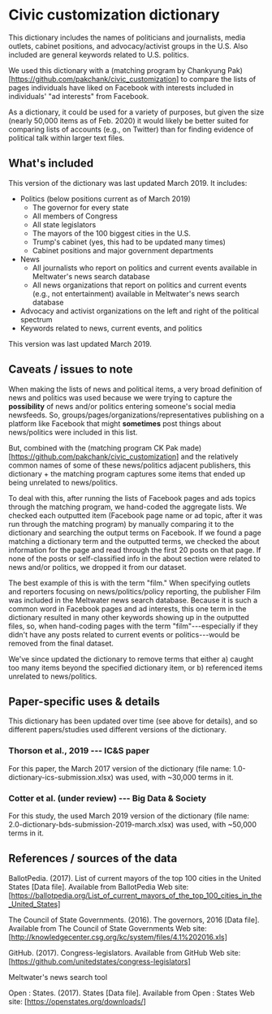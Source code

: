 # Civic customization dictionary	
This dictionary includes the names of politicians and journalists, media outlets, cabinet positions, and advocacy/activist groups in the U.S. Also included are general keywords related to U.S. politics. 

We used this dictionary with a (matching program by Chankyung Pak)[https://github.com/pakchank/civic_customization] to compare the lists of pages individuals have liked on Facebook with interests included in individuals' "ad interests" from Facebook. 

As a dictionary, it could be used for a variety of purposes, but given the size (nearly 50,000 items as of Feb. 2020) it would likely be better suited for comparing lists of accounts (e.g., on Twitter)  than for finding evidence of political talk within larger text files. 

## What's included 
This version of the dictionary was last updated March 2019. It includes: 

* Politics (below positions current as of March 2019)
	* The governor for every state 
	* All members of Congress
	* All state legislators 
	* The mayors of the 100 biggest cities in the U.S. 
	* Trump's cabinet (yes, this had to be updated many times)
	* Cabinet positions and major government departments 
* News
	* All journalists who report on politics and current events available in Meltwater's news search database 
	* All news organizations that report on politics and current events (e.g., not entertainment) available in Meltwater's news search database 
* Advocacy and activist organizations on the left and right of the political spectrum 
* Keywords related to news, current events, and politics 

This version was last updated March 2019. 

## Caveats / issues to note 
When making the lists of news and political items, a very broad definition of news and politics was used because we were trying to capture the **possibility** of news and/or politics entering someone's social media newsfeeds. So, groups/pages/organizations/representatives publishing on a platform like Facebook that might **sometimes** post things about news/politics were included in this list. 

But, combined with the (matching program CK Pak made)[https://github.com/pakchank/civic_customization] and the relatively common names of some of these news/politics adjacent publishers, this dictionary + the matching program captures some items that ended up being unrelated to news/politics. 

To deal with this, after running the lists of Facebook pages and ads topics through the matching program, we hand-coded the aggregate lists. We checked each outputted item (Facebook page name or ad topic, after it was run through the matching program) by manually comparing it to the dictionary and searching the output terms on Facebook. If we found a page matching a dictionary term and the outputted terms, we checked the about information for the page and read through the first 20 posts on that page. If none of the posts or self-classified info in the about section were related to news and/or politics, we dropped it from our dataset. 

The best example of this is with the term "film." When specifying outlets and reporters focusing on news/politics/policy reporting, the publisher Film was included in the Meltwater news search database. Because it is such a common word in Facebook pages and ad interests, this one term in the dictionary resulted in many other keywords showing up in the outputted files, so, when hand-coding pages with the term "film"---especially  if they didn't have any posts related to current events or politics---would be removed from the final dataset. 

We've since updated the dictionary to remove terms that either a) caught too many items beyond the specified dictionary item, or b) referenced items unrelated to news/politics. 

## Paper-specific uses & details
This dictionary has been updated over time (see above for details), and so different papers/studies used different versions of the dictionary. 

### Thorson et al., 2019 --- IC&S paper 
For this paper, the March 2017 version of the dictionary (file name: 1.0-dictionary-ics-submission.xlsx) was used, with ~30,000 terms in it. 

### Cotter et al. (under review) --- Big Data & Society
For this study, the used March 2019 version of the dictionary (file name: 2.0-dictionary-bds-submission-2019-march.xlsx) was used, with ~50,000 terms in it.  

## References / sources of the data 
BallotPedia. (2017). List of current mayors of the top 100 cities in the United States [Data file]. Available from BallotPedia Web site: [https://ballotpedia.org/List_of_current_mayors_of_the_top_100_cities_in_the_United_States]

The Council of State Governments. (2016). The governors, 2016 [Data file]. Available from The Council of State Governments Web site: [http://knowledgecenter.csg.org/kc/system/files/4.1%202016.xls]

GitHub. (2017). Congress-legislators. Available from GitHub Web site: [https://github.com/unitedstates/congress-legislators]

Meltwater's news search tool 

Open : States. (2017). States [Data file]. Available from Open : States Web site: [https://openstates.org/downloads/]